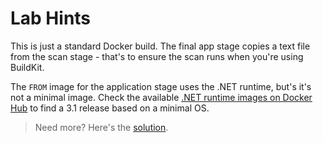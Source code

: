 # Lab Hints

This is just a standard Docker build. The final app stage copies a text file from the scan stage - that's to ensure the scan runs when you're using BuildKit.

The `FROM` image for the application stage uses the .NET runtime, but's it's not a minimal image. Check the available [.NET runtime images on Docker Hub](https://hub.docker.com/_/microsoft-dotnet-runtime/) to find a 3.1 release based on a minimal OS.

> Need more? Here's the [solution](solution.md).